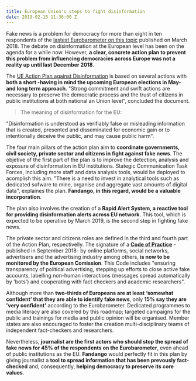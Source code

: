 ```yaml
---
title: European Union's steps to fight disinformation
date: 2019-02-15 11:36:00 Z
---
```


Fake news is a problem for democracy for more than eight in ten respondents of the [lastest Eurobarometer on this topic](http://ec.europa.eu/commfrontoffice/publicopinion/index.cfm/survey/getsurveydetail/instruments/flash/surveyky/2183) published on March 2018. The debate on disinformation at the European level has been on the agenda for a while now. However, **a clear, concrete action plan to prevent this problem from influencing democracies across Europe was not a reality up until last December 2018**. 

The [UE Action Plan against Disinformation](https://eeas.europa.eu/headquarters/headquarters-homepage/54866/action-plan-against-disinformation_en) is based on several actions with **both a short -having in mind the upcoming European elections in May- and long term approach**. "Strong commitment and swift actions are necessary to preserve the democratic process and the trust of citizens in public institutions at both national an Union level", concluded the document.  

> The meaning of disinformation for the EU:
> 
"Disinformation is understood as verifiably false or misleading information that is created, presented and disseminated for economic gain or to intentionally deceive the public, and may cause public harm".

The four main pillars of the action plan aim to **coordinate governments, civil society, private sector and citizens in fight against fake news**. The objetive of the first part of the plan is to improve the detection, analysis and exposure of disinformation in EU institutions. Stategic Communication Task Forces, including more staff and data analysis tools, would be deployed to acomplish this aim. "There is a need to invest in analytical tools such as dedicated sofware to mine, organise and aggregate vast amounts of digital data", explaines the plan. **Fandango, in this regard, would be a valuable incorporation**. 

The plan also involves the creation of a **Rapid Alert System, a reactive tool for providing disinformation alerts across EU network**. This tool, which is expected to be operative by March 2019, is the second step in fighting fake news.

The private sector and citizens roles are defined in the third and fourth part of the Action Plan, respectivelly. The signature of a **[Code of Practice](https://ec.europa.eu/digital-single-market/en/news/code-practice-disinformation)** -published in September 2018- by online platforms, social networks, advertisers and the advertising industry among others, **is now to be monitored by the European Comission**. This Code includes "ensuring transparency of political advertising, stepping up efforts to close active fake accounts, labelling non-human interactions (messages spread automatically by 'bots') and cooperating with fact checkers and academic researchers".

Although more than **two-thirds of Europeans are at least ‘somewhat confident’ that they are able to identify fake news**, only **15% say they are 'very confident'** according to the Eurobarometer. Dedicated programmes to media literacy are also covered by this roadmap; targeted campaigns for the public and trainings for media and public opinion will be organised. Member states are also encouraged to foster the creation  multi-disciplinary teams of independent fact-checkers and researchers.

Nevertheless, **journalist are the first actors who should stop the spread of fake news for 45% of the respondents on the Eurobarometer**, even ahead of public institutions as the EU. **Fandango** would perfectly fit in this plan by giving journalist a **tool to spread information that has been prevously fact-checked** and, consequently, **helping democracy to preserve its core values**.
